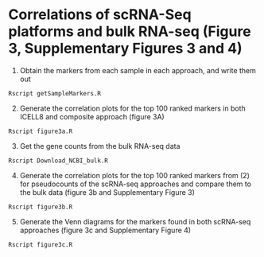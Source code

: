 # Correlations of scRNA-Seq platforms and bulk RNA-seq (Figure 3, Supplementary Figures 3 and 4)

1. Obtain the markers from each sample in each approach, and write them out
```
Rscript getSampleMarkers.R
```

2. Generate the correlation plots for the top 100 ranked markers in both ICELL8 and composite approach (figure 3A)
```
Rscript figure3a.R
```

3. Get the gene counts from the bulk RNA-seq data
```
Rscript Download_NCBI_bulk.R
```
4. Generate the correlation plots for the top 100 ranked markers from (2) for pseudocounts of the scRNA-seq approaches and compare them to the bulk data (figure 3b and Supplementary Figure 3)
```
Rscript figure3b.R
```
5. Generate the Venn diagrams for the markers found in both scRNA-seq approaches (figure 3c and Supplementary Figure 4)
```
Rscript figure3c.R
```
